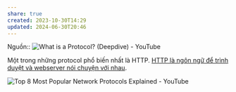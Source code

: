 ```yaml
---
share: true
created: 2023-10-30T14:29
updated: 2024-06-30T20:46
---
```

Nguồn:: ![What is a Protocol? (Deepdive) - YouTube](https://www.youtube.com/watch?v=d-zn-wv4Di8)

Một trong những protocol phổ biến nhất là HTTP. [HTTP là ngôn ngữ để trình duyệt và webserver nói chuyện với nhau](./HTTP/HTTP%20l%C3%A0%20ng%C3%B4n%20ng%E1%BB%AF%20%C4%91%E1%BB%83%20tr%C3%ACnh%20duy%E1%BB%87t%20v%C3%A0%20webserver%20n%C3%B3i%20chuy%E1%BB%87n%20v%E1%BB%9Bi%20nhau.md).

![Top 8 Most Popular Network Protocols Explained - YouTube](https://www.youtube.com/watch?v=P6SZLcGE4us)